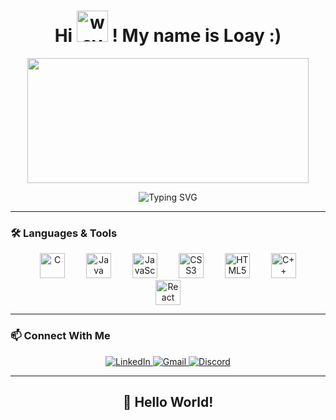 <h1 align="center">
  Hi   <img src="https://media.giphy.com/media/hvRJCLFzcasrR4ia7z/giphy.gif" width="50" alt="wave"/>  ! My name is Loay :)
</h1>

<p align="center">
  <img src="https://github-readme-stats.vercel.app/api/top-langs/?username=6a2blackout&layout=compact&langs_count=10&theme=radical" width="450" height="200"/>
</p>

<p align="center">
  <img src="https://readme-typing-svg.demolab.com?font=Fira+Code&size=30&pause=1000&color=00FF00&width=600&lines=Welcome+to+my+GitHub+Profile!;Let's+build+cool+stuff+together!" alt="Typing SVG" />
</p>

---

### 🛠️ Languages & Tools

<p align="center">
  <img src="https://cdn.jsdelivr.net/gh/devicons/devicon/icons/c/c-original.svg" width="40" alt="C" style="margin: 0 15px;"/>
  <img src="https://cdn.jsdelivr.net/gh/devicons/devicon/icons/java/java-original.svg" width="40" alt="Java" style="margin: 0 15px;"/>
  <img src="https://cdn.jsdelivr.net/gh/devicons/devicon/icons/javascript/javascript-original.svg" width="40" alt="JavaScript" style="margin: 0 15px;"/>
  <img src="https://cdn.jsdelivr.net/gh/devicons/devicon/icons/css3/css3-original.svg" width="40" alt="CSS3" style="margin: 0 15px;"/>
  <img src="https://cdn.jsdelivr.net/gh/devicons/devicon/icons/html5/html5-original.svg" width="40" alt="HTML5" style="margin: 0 15px;"/>
  <img src="https://cdn.jsdelivr.net/gh/devicons/devicon/icons/cplusplus/cplusplus-original.svg" width="40" alt="C++" style="margin: 0 15px;"/>
  <img src="https://cdn.jsdelivr.net/gh/devicons/devicon/icons/react/react-original.svg" width="40" alt="React" style="margin: 0 15px;"/>
</p>

---

### 📫 Connect With Me

<p align="center">
  <a href="https://www.linkedin.com/in/loay-saifan-m23" target="_blank">
    <img src="https://img.shields.io/badge/LinkedIn-blue?logo=linkedin&style=for-the-badge" alt="LinkedIn"/>
  </a>
  <a href="mailto:loaysaifan@gmail.com">
    <img src="https://img.shields.io/badge/Gmail-red?logo=gmail&style=for-the-badge" alt="Gmail"/>
  </a>
  <a href="https://discordapp.com/users/426305516042715137" target="_blank">
    <img src="https://img.shields.io/badge/Discord-blue?logo=discord&style=for-the-badge" alt="Discord"/>
  </a>
</p>

---

<h2 align="center">👋 Hello World!</h2>
